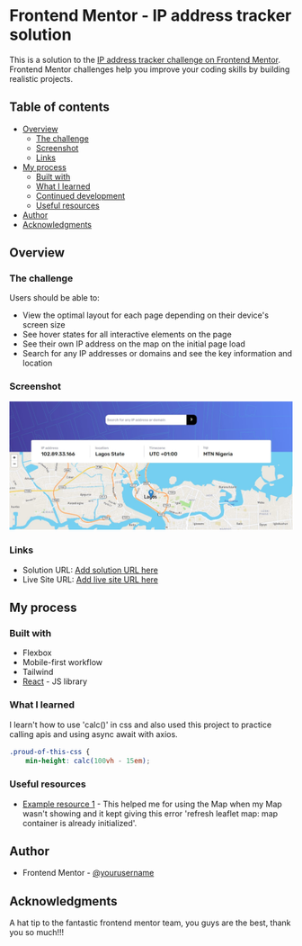 # Frontend Mentor - IP address tracker solution

This is a solution to the [IP address tracker challenge on Frontend Mentor](https://www.frontendmentor.io/challenges/ip-address-tracker-I8-0yYAH0). Frontend Mentor challenges help you improve your coding skills by building realistic projects.

## Table of contents

- [Overview](#overview)
  - [The challenge](#the-challenge)
  - [Screenshot](#screenshot)
  - [Links](#links)
- [My process](#my-process)
  - [Built with](#built-with)
  - [What I learned](#what-i-learned)
  - [Continued development](#continued-development)
  - [Useful resources](#useful-resources)
- [Author](#author)
- [Acknowledgments](#acknowledgments)

## Overview

### The challenge

Users should be able to:

- View the optimal layout for each page depending on their device's screen size
- See hover states for all interactive elements on the page
- See their own IP address on the map on the initial page load
- Search for any IP addresses or domains and see the key information and location

### Screenshot

![](./ip-tracker.jpg)

### Links

- Solution URL: [Add solution URL here](https://github.com/Jasoniyi/ip-tracker-project)
- Live Site URL: [Add live site URL here](https://your-live-site-url.com)

## My process

### Built with

- Flexbox
- Mobile-first workflow
- Tailwind
- [React](https://reactjs.org/) - JS library

### What I learned

I learn't how to use 'calc()' in css and also used this project to practice calling apis and using async await with axios.

```css
.proud-of-this-css {
    min-height: calc(100vh - 15em);
```

### Useful resources

- [Example resource 1](https://stackoverflow.com/questions/19186428/refresh-leaflet-map-map-container-is-already-initialized) - This helped me for using the Map when my Map wasn't showing and it kept giving this error 'refresh leaflet map: map container is already initialized'.

## Author

- Frontend Mentor - [@yourusername](https://www.frontendmentor.io/profile/Jasoniyi)

## Acknowledgments

A hat tip to the fantastic frontend mentor team, you guys are the best, thank you so much!!!
